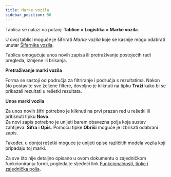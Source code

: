 ```yaml
---
title: Marke vozila
sidebar_position: 56
---
```


Tablica se nalazi na putanji **Tablice > Logistika > Marke vozila**.

U ovoj tablici moguće je šifrirati *Marke vozila* koje se kasnije mogu odabrati unutar [Šifarnika vozila](/docs/logistics/motorvehicles/motorvehicle).

Tablica omogućuje unos novih zapisa ili pretraživanje postojećih radi pregleda, izmjene ili brisanja.

**Pretraživanje marki vozila**

Forma se sastoji od područja za filtriranje i područja s rezultatima. Nakon što postavite sve željene filtere, dovoljno je kliknuti na tipku **Traži** kako bi se prikazali rezultati u rešetki rezultata.

**Unos marki vozila**

Za unos novih šifri potrebno je kliknuti na prvi prazan red u rešetki ili pritisnuti tipku **Novo**.     
Za novi zapis potrebno je unijeti barem obavezna polja koja sustav zahtijeva: **Šifra** i **Opis**.
Pomoću tipke **Obriši** moguće je izbrisati odabrani zapis. 

Također, u donjoj rešetki moguće je unijeti opise različitih modela vozila koji pripadaju toj marki. 

Za sve što nije detaljno opisano u ovom dokumentu o zajedničkom funkcioniranju formi, pogledajte sljedeći link  [Funkcionalnosti, tipke i zajednička polja](/docs/guide/common).